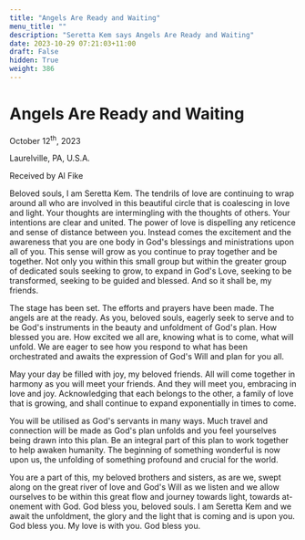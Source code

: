 ```yaml
---
title: "Angels Are Ready and Waiting"
menu_title: ""
description: "Seretta Kem says Angels Are Ready and Waiting"
date: 2023-10-29 07:21:03+11:00
draft: False
hidden: True
weight: 386
---
```

# Angels Are Ready and Waiting  

October 12<sup>th</sup>, 2023

Laurelville, PA, U.S.A.

Received by Al Fike  


Beloved souls, I am Seretta Kem. The tendrils of love are continuing to wrap around all who are involved in this beautiful circle that is coalescing in love and light. Your thoughts are intermingling with the thoughts of others. Your intentions are clear and united. The power of love is dispelling any reticence and sense of distance between you. Instead comes the excitement and the awareness that you are one body in God's blessings and ministrations upon all of you. This sense will grow as you continue to pray together and be together. Not only you within this small group but within the greater group of dedicated souls seeking to grow, to expand in God's Love, seeking to be transformed, seeking to be guided and blessed. And so it shall be, my friends. 

The stage has been set. The efforts and prayers have been made. The angels are at the ready. As you, beloved souls, eagerly seek to serve and to be God's instruments in the beauty and unfoldment of God's plan. How blessed you are. How excited we all are, knowing what is to come, what will unfold. We are eager to see how you respond to what has been orchestrated and awaits the expression of God's Will and plan for you all. 

May your day be filled with joy, my beloved friends. All will come together in harmony as you will meet your friends. And they will meet you, embracing in love and joy. Acknowledging that each belongs to the other, a family of love that is growing, and shall continue to expand exponentially in times to come. 

You will be utilised as God's servants in many ways. Much travel and connection will be made as God's plan unfolds and you feel yourselves being drawn into this plan. Be an integral part of this plan to work together to help awaken humanity. The beginning of something wonderful is now upon us, the unfolding of something profound and crucial for the world. 

You are a part of this, my beloved brothers and sisters, as are we, swept along on the great river of love and God's Will as we listen and we allow ourselves to be within this great flow and journey towards light, towards at-onement with God. God bless you, beloved souls. I am Seretta Kem and we await the unfoldment, the glory and the light that is coming and is upon you. God bless you. My love is with you. God bless you. 